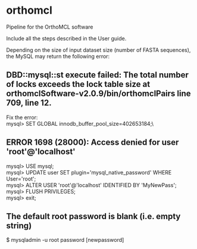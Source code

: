 # orthomcl
Pipeline for the OrthoMCL software

Include all the steps described in the User guide.

Depending on the size of input dataset size (number of FASTA sequences), the MySQL may return the following error:

## DBD::mysql::st execute failed: The total number of locks exceeds the lock table size at orthomclSoftware-v2.0.9/bin/orthomclPairs line 709, <F> line 12.

Fix the error:\
mysql> SET GLOBAL innodb_buffer_pool_size=402653184;\


## ERROR 1698 (28000): Access denied for user 'root'@'localhost'

mysql> USE mysql;\
mysql> UPDATE user SET plugin='mysql_native_password' WHERE User='root';\
mysql> ALTER USER 'root'@'localhost' IDENTIFIED BY 'MyNewPass';\
mysql> FLUSH PRIVILEGES;\
mysql> exit;


## The default root password is blank (i.e. empty string) 

$ mysqladmin -u root password [newpassword]
